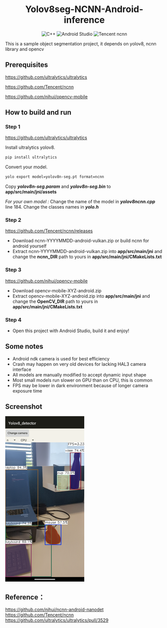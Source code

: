 <h1 align="center">Yolov8seg-NCNN-Android-inference</h1>

<p align="center">
  <img alt="C++" src="https://img.shields.io/badge/C++-17-blue.svg?style=flat&logo=c%2B%2B">
  <img alt="Android Studio" src="https://img.shields.io/badge/Android-Studio-02550?logo=Android">
  <img alt="Tencent ncnn" src="https://img.shields.io/badge/Tencent-ncnn-red?logo=data%3Aimage%2Fpng%3Bbase64%2CiVBORw0KGgoAAAANSUhEUgAAAQAAAAEACAYAAABccqhmAAAAAXNSR0IArs4c6QAAAARnQU1BAACxjwv8YQUAAAAJcEhZcwAADsQAAA7EAZUrDhsAAAmASURBVHhe7d0hblBdFwVQ%2BGfSoEhQjAA6BmRVg8PhCSGMAUeKqWQKtAyCBEXq8Wg%2B%2FjFscbOzF%2F68d846l51X0dvHf%2F78%2Bfvo4L9nz55Fb%2F%2Fx40dUr5hAItB%2Bfv%2BXDK%2BWAIFuAQHQvT%2FdE4gEBEDEp5hAt4AA6N6f7glEAgIg4lNMoFtAAHTvT%2FcEIgEBEPEpJtAtIAC696d7ApGAAIj4FBPoFhAA3fvTPYFIQABEfIoJdAsIgO796Z5AJCAAIj7FBLoFBED3%2FnRPIBIQABGfYgLdAo%2FT%2BwDS34c%2Bzec%2BgdMbOPv%2B9fPrC%2BDs%2BfN2AkcFBMBRfi8ncFZAAJz193YCRwUEwFF%2BLydwVkAAnPX3dgJHBQTAUX4vJ3BWQACc9fd2AkcFBMBRfi8ncFZAAJz193YCRwUEwFF%2BLydwVkAAnPX3dgJHBQTAUX4vJ3BWQACc9fd2AkcFBMBRfi8ncFZAAJz193YCRwWO3wfw7t27owAfP36M3u8%2BgYgvLk5%2Fn3%2F9%2FPkCiI%2BgBxDoFRAAvbvTOYFYQADEhB5AoFdAAPTuTucEYgEBEBN6AIFeAQHQuzudE4gFBEBM6AEEegUEQO%2FudE4gFhAAMaEHEOgVEAC9u9M5gVhAAMSEHkCgV0AA9O5O5wRiAQEQE3oAgV4BAdC7O50TiAUEQEzoAQR6BR5fXFz8Tdp%2F9epVUv7o6dOnUf3l5WVUf3d3F9W7TyDie3T69%2FlPn5%2BfP39GgF%2B%2Ffo3qfQFEfIoJdAsIgO796Z5AJCAAIj7FBLoFBED3%2FnRPIBIQABGfYgLdAgKge3%2B6JxAJCICITzGBbgEB0L0%2F3ROIBARAxKeYQLeAAOjen%2B4JRAICIOJTTKBbQAB070%2F3BCIBARDxKSbQLSAAuvenewKRgACI%2BBQT6BY4fh%2FAmzdvqgWvr6%2Bj%2Fh8eHqL69uJ%2F91FEI9zc3ET1p4s%2FffoUteA%2BgIhPMYFtAT8CbO%2Ff9OMCAmD8ABh%2FW0AAbO%2Ff9OMCAmD8ABh%2FW0AAbO%2Ff9OMCAmD8ABh%2FW0AAbO%2Ff9OMCAmD8ABh%2FW0AAbO%2Ff9OMCAmD8ABh%2FW0AAbO%2Ff9OMCAmD8ABh%2FW0AAbO%2Ff9OMCAmD8ABh%2FWyC%2BD%2BDz58%2BR4JMnT6J6xQSaBX79%2BhW1%2F%2Fr166jeF0DEp5hAt4AA6N6f7glEAgIg4lNMoFtAAHTvT%2FcEIgEBEPEpJtAtIAC696d7ApGAAIj4FBPoFhAA3fvTPYFIQABEfIoJdAsIgO796Z5AJCAAIj7FBLoFBED3%2FnRPIBIQABGfYgLdAgKge3%2B6JxAJCICITzGBboH4PoD7%2B%2FtuAd0TKBZ4%2BfJl1L0vgIhPMYFuAQHQvT%2FdE4gEBEDEp5hAt4AA6N6f7glEAgIg4lNMoFtAAHTvT%2FcEIgEBEPEpJtAtIAC696d7ApGAAIj4FBPoFhAA3fvTPYFIQABEfIoJdAsIgO796Z5AJCAAIj7FBLoFBED3%2FnRPIBIQABGfYgLdAvX3AXz48KF7A2H379%2B%2FD5%2BQlfM%2F6%2B8%2BgOz8qiYwLeBHgOn1G35dQACsnwDzTwsIgOn1G35dQACsnwDzTwsIgOn1G35dQACsnwDzTwsIgOn1G35dQACsnwDzTwsIgOn1G35dQACsnwDzTwsIgOn1G35dQACsnwDzTwsIgOn1G35dQACsnwDzTwvM3wfw%2Ffv36AA8PDxE9d%2B%2BfYvqnzx5EtWnxel9AF%2B%2BfIlauLi4iOpfvHgR1Z%2B%2Bj8F9ANH6FBPYFvAjwPb%2BTT8uIADGD4DxtwUEwPb%2BTT8uIADGD4DxtwUEwPb%2BTT8uIADGD4DxtwUEwPb%2BTT8uIADGD4DxtwUEwPb%2BTT8uIADGD4DxtwUEwPb%2BTT8uIADGD4DxtwUEwPb%2BTT8uIADGD4DxtwUEwPb%2BTT8uIADGD4DxtwUEwPb%2BTT8uIADGD4DxtwUEwPb%2BTT8uIADGD4DxtwUEwPb%2BTT8uIADGD4DxtwUEwPb%2BTT8uIADGD4DxtwUEwPb%2BTT8uIADGD4DxtwUEwPb%2BTT8uIADGD4DxtwUEwPb%2BTT8uIADGD4DxtwUe%2F%2Fv76n8Tgvv7%2B6Q8rk3%2FPn3cwOEHnP779Kn%2F1dXVUcHb29vo%2Faf9X758GfXvCyDiU0ygW0AAdO9P9wQiAQEQ8Skm0C0gALr3p3sCkYAAiPgUE%2BgWEADd%2B9M9gUhAAER8igl0CwiA7v3pnkAkIAAiPsUEugUEQPf%2BdE8gEhAAEZ9iAt0CAqB7f7onEAkIgIhPMYFuAQHQvT%2FdE4gEBEDEp5hAt0B8H8C%2F%2BwSqBW5ubqr713wmcH19nT3gcPXDw0PUgS%2BAiE8xgW4BAdC9P90TiAQEQMSnmEC3gADo3p%2FuCUQCAiDiU0ygW0AAdO9P9wQiAQEQ8Skm0C0gALr3p3sCkYAAiPgUE%2BgWEADd%2B9M9gUhAAER8igl0CwiA7v3pnkAkIAAiPsUEugUEQPf%2BdE8gEhAAEZ9iAt0Cjy8vL%2F8mI7T%2Fffdk9v%2FXuk8gFczq09%2FnXz%2B%2FvgCy86eaQLWAAKhen%2BYJZAICIPNTTaBaQABUr0%2FzBDIBAZD5qSZQLSAAqteneQKZgADI%2FFQTqBYQANXr0zyBTEAAZH6qCVQLCIDq9WmeQCYgADI%2F1QSqBQRA9fo0TyATEACZn2oC1QICoHp9mieQCQiAzE81gWqB%2BvsAnj9%2FHi3g7du3Ub37ACK%2BuLj9PoDT59cXQHwEPYBAr4AA6N2dzgnEAgIgJvQAAr0CAqB3dzonEAsIgJjQAwj0CgiA3t3pnEAsIABiQg8g0CsgAHp3p3MCsYAAiAk9gECvgADo3Z3OCcQCAiAm9AACvQICoHd3OicQCwiAmNADCPQKCIDe3emcQCwgAGJCDyDQKxDfB5D%2BPvzv378jvR8%2FfkT1t7e3UX06f%2FRyxY%2FS%2BwDS%2FbWfX18A%2FhMRGBYQAMPLNzoBAeAMEBgWEADDyzc6AQHgDBAYFhAAw8s3OgEB4AwQGBYQAMPLNzoBAeAMEBgWEADDyzc6AQHgDBAYFhAAw8s3OgEB4AwQGBYQAMPLNzoBAeAMEBgWiO8DuLq6ivguLy%2Bj%2Bru7u6g%2BvQ%2Fg4eEher%2FiTODi4iJ6wPr59QUQHR%2FFBLoFBED3%2FnRPIBIQABGfYgLdAgKge3%2B6JxAJCICITzGBbgEB0L0%2F3ROIBARAxKeYQLeAAOjen%2B4JRAICIOJTTKBbQAB070%2F3BCIBARDxKSbQLSAAuvenewKRgACI%2BBQT6BYQAN370z2BSEAARHyKCXQL%2FAcvxcGwUVQqIgAAAABJRU5ErkJggg%3D%3D"></img>
</p>

This is a sample object segmentation project, it depends on yolov8, ncnn library and opencv

## Prerequisites

https://github.com/ultralytics/ultralytics

https://github.com/Tencent/ncnn

https://github.com/nihui/opencv-mobile


## How to build and run

### Step 1 

https://github.com/ultralytics/ultralytics

Install ultralytics yolov8.

```bash
pip install ultralytics
```

Convert your model. 

```bash
yolo export model=yolov8n-seg.pt format=ncnn
```

Copy ***yolov8n-seg.param*** and ***yolov8n-seg.bin*** to **app/src/main/jni/assets**

*For your own model :* Change the name of the model in ***yolov8ncnn.cpp*** line 184. Change the classes names in ***yolo.h***

### Step 2

https://github.com/Tencent/ncnn/releases

* Download ncnn-YYYYMMDD-android-vulkan.zip or build ncnn for android yourself
* Extract ncnn-YYYYMMDD-android-vulkan.zip into **app/src/main/jni** and change the **ncnn_DIR** path to yours in **app/src/main/jni/CMakeLists.txt**

### Step 3

https://github.com/nihui/opencv-mobile

* Download opencv-mobile-XYZ-android.zip
* Extract opencv-mobile-XYZ-android.zip into **app/src/main/jni** and change the **OpenCV_DIR** path to yours in **app/src/main/jni/CMakeLists.txt**

### Step 4
* Open this project with Android Studio, build it and enjoy!

## Some notes
* Android ndk camera is used for best efficiency
* Crash may happen on very old devices for lacking HAL3 camera interface
* All models are manually modified to accept dynamic input shape
* Most small models run slower on GPU than on CPU, this is common
* FPS may be lower in dark environment because of longer camera exposure time

## Screenshot
<img src="screenshot.png" width=50%>

## Reference：  
https://github.com/nihui/ncnn-android-nanodet  
https://github.com/Tencent/ncnn  
https://github.com/ultralytics/ultralytics/pull/3529
